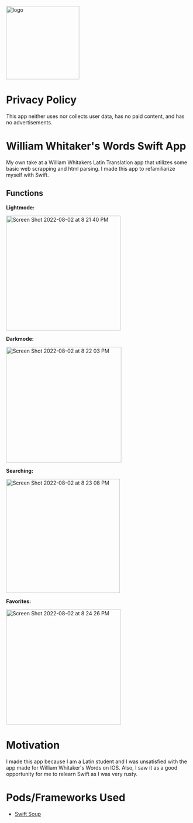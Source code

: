 <img width="200" alt="logo" src="https://user-images.githubusercontent.com/85963782/182497571-c6168047-fac6-4987-a88a-4abd0119f91e.png">

# Privacy Policy
This app neither uses nor collects user data, has no paid content, and has no advertisements.

# William Whitaker's Words Swift App
My own take at a William Whitakers Latin Translation app that utilizes some basic web scrapping and html parsing. I made this app to refamiliarize myself with Swift.

## Functions

**Lightmode:**

<img width="313" alt="Screen Shot 2022-08-02 at 8 21 40 PM" src="https://user-images.githubusercontent.com/85963782/182499412-ec4bdffe-11b2-422b-b288-b1f7ba989764.png">


**Darkmode:**

<img width="315" alt="Screen Shot 2022-08-02 at 8 22 03 PM" src="https://user-images.githubusercontent.com/85963782/182499417-00fed5fe-3d37-44b5-99d3-23c40a39f4ba.png">


**Searching:**

<img width="311" alt="Screen Shot 2022-08-02 at 8 23 08 PM" src="https://user-images.githubusercontent.com/85963782/182499431-1036c72c-62b5-47de-bcef-ed7d0d4ece1e.png">


**Favorites:**

<img width="314" alt="Screen Shot 2022-08-02 at 8 24 26 PM" src="https://user-images.githubusercontent.com/85963782/182499435-2b3c6557-49c8-4f2f-9835-7eec1485ddcb.png">


# Motivation
I made this app because I am a Latin student and I was unsatisfied with the app made for William Whitaker's Words on IOS. Also, I saw it as a good opportunity for me to relearn Swift as I was very rusty.


# Pods/Frameworks Used
- [Swift Soup](https://github.com/scinfu/SwiftSoup)
